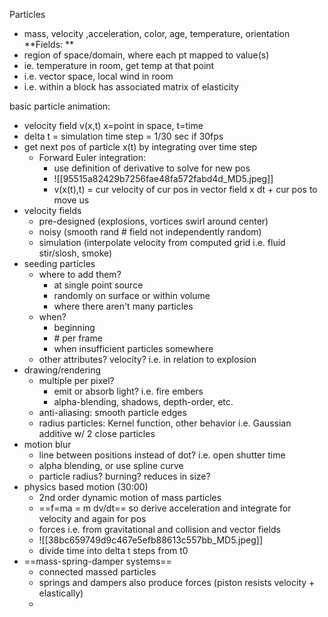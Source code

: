 Particles
- mass, velocity ,acceleration, color, age, temperature, orientation
**Fields: **
- region of space/domain, where each pt mapped to value(s)
- ie. temperature in room, get temp at that point
- i.e. vector space, local wind in room
- i.e. within a block has associated matrix of elasticity

basic particle animation:
- velocity field v(x,t) x=point in space, t=time
- delta t = simulation time step = 1/30 sec if 30fps
-  get next pos of particle x(t) by integrating over time step
	- Forward Euler integration:
		- use definition of derivative to solve for new pos
		- ![[95515a82429b7256fae48fa572fabd4d_MD5.jpeg]]
		- v(x(t),t) = cur velocity of cur pos in vector field x dt + cur pos to move us 
- velocity fields
	- pre-designed (explosions, vortices swirl around center)
	- noisy (smooth rand # field not independently random)
	- simulation (interpolate velocity from computed grid i.e. fluid stir/slosh, smoke)
- seeding particles
	- where to add them?
		- at single point source
		- randomly on surface or within volume
		- where there aren't many particles
	- when?
		- beginning
		- \# per frame
		- when insufficient particles somewhere
	- other attributes? velocity? i.e. in relation to explosion
- drawing/rendering
	- multiple per pixel?
		- emit or absorb light? i.e. fire embers
		- alpha-blending, shadows, depth-order, etc.
	- anti-aliasing: smooth particle edges
	- radius particles: Kernel function, other behavior i.e. Gaussian additive w/ 2 close particles
- motion blur
	- line between positions instead of dot? i.e. open shutter time
	- alpha blending, or use spline curve
	- particle radius? burning? reduces in size? 
- physics based motion (30:00)
	- 2nd order dynamic motion of mass particles 
	- ==f=ma = m dv/dt==   so derive acceleration and integrate for velocity and again for pos
	- forces i.e. from gravitational and collision and vector fields
	- ![[38bc659749d9c467e5efb88613c557bb_MD5.jpeg]]
	- divide time into delta t steps from t0 
- ==mass-spring-damper systems==
	- connected massed particles
	- springs and dampers also produce forces (piston resists velocity + elastically)
	- 